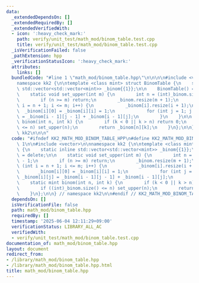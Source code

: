```yaml
---
data:
  _extendedDependsOn: []
  _extendedRequiredBy: []
  _extendedVerifiedWith:
  - icon: ':heavy_check_mark:'
    path: verify/unit_test/math_mod/binom_table.test.cpp
    title: verify/unit_test/math_mod/binom_table.test.cpp
  _isVerificationFailed: false
  _pathExtension: hpp
  _verificationStatusIcon: ':heavy_check_mark:'
  attributes:
    links: []
  bundledCode: "#line 1 \"math_mod/binom_table.hpp\"\n\n\n\n#include <vector>\n\n\
    namespace kk2 {\n\ntemplate <class mint> struct BinomTable {\n    static inline\
    \ std::vector<std::vector<mint>> _binom{{1}};\n\n    BinomTable() = delete;\n\n\
    \    static void set_upper(int m) {\n        int n = (int)_binom.size() - 1;\n\
    \        if (n >= m) return;\n        _binom.resize(m + 1);\n        for (int\
    \ i = n + 1; i <= m; i++) {\n            _binom[i].resize(i + 1);\n          \
    \  _binom[i][0] = _binom[i][i] = 1;\n            for (int j = 1; j < i; j++) _binom[i][j]\
    \ = _binom[i - 1][j - 1] + _binom[i - 1][j];\n        }\n    }\n\n    static mint\
    \ binom(int n, int k) {\n        if (k < 0 || k > n) return 0;\n        if ((int)_binom.size()\
    \ <= n) set_upper(n);\n        return _binom[n][k];\n    }\n};\n\n} // namespace\
    \ kk2\n\n\n"
  code: "#ifndef KK2_MATH_MOD_BINOM_TABLE_HPP\n#define KK2_MATH_MOD_BINOM_TABLE_HPP\
    \ 1\n\n#include <vector>\n\nnamespace kk2 {\n\ntemplate <class mint> struct BinomTable\
    \ {\n    static inline std::vector<std::vector<mint>> _binom{{1}};\n\n    BinomTable()\
    \ = delete;\n\n    static void set_upper(int m) {\n        int n = (int)_binom.size()\
    \ - 1;\n        if (n >= m) return;\n        _binom.resize(m + 1);\n        for\
    \ (int i = n + 1; i <= m; i++) {\n            _binom[i].resize(i + 1);\n     \
    \       _binom[i][0] = _binom[i][i] = 1;\n            for (int j = 1; j < i; j++)\
    \ _binom[i][j] = _binom[i - 1][j - 1] + _binom[i - 1][j];\n        }\n    }\n\n\
    \    static mint binom(int n, int k) {\n        if (k < 0 || k > n) return 0;\n\
    \        if ((int)_binom.size() <= n) set_upper(n);\n        return _binom[n][k];\n\
    \    }\n};\n\n} // namespace kk2\n\n#endif // KK2_MATH_MOD_BINOM_TABLE_HPP\n"
  dependsOn: []
  isVerificationFile: false
  path: math_mod/binom_table.hpp
  requiredBy: []
  timestamp: '2025-06-04 12:11:29+09:00'
  verificationStatus: LIBRARY_ALL_AC
  verifiedWith:
  - verify/unit_test/math_mod/binom_table.test.cpp
documentation_of: math_mod/binom_table.hpp
layout: document
redirect_from:
- /library/math_mod/binom_table.hpp
- /library/math_mod/binom_table.hpp.html
title: math_mod/binom_table.hpp
---
```

